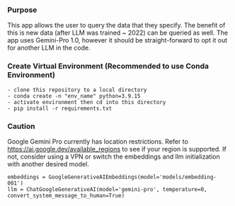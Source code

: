 ### Purpose
This app allows the user to query the data that they specify. The benefit of this is new data (after LLM was trained ~ 2022) can be queried as well.
The app uses Gemini-Pro 1.0, however it should be straight-forward to opt it out for another LLM in the code.


### Create Virtual Environment (Recommended to use Conda Environment)

```
- clone this repository to a local directory
- conda create -n "env_name" python=3.9.15
- activate environment then cd into this directory
- pip install -r requirements.txt
```

### Caution
Google Gemini Pro currently has location restrictions. Refer to https://ai.google.dev/available_regions to see if your region is supported.
If not, consider using a VPN or switch the embeddings and llm initialization with another desired model.
```
embeddings = GoogleGenerativeAIEmbeddings(model='models/embedding-001')
llm = ChatGoogleGenerativeAI(model='gemini-pro', temperature=0, convert_system_message_to_human=True)
```